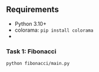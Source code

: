 ## Requirements
- Python 3.10+
- colorama: `pip install colorama`
- 
### Task 1: Fibonacci
```bash
python fibonacci/main.py
```